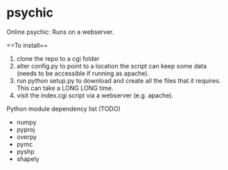 # psychic
Online psychic: Runs on a webserver.

==To install==

1) clone the repo to a cgi folder
2) alter config.py to point to a location the script can keep some data (needs to be accessible if running as apache).
3) run python setup.py to download and create all the files that it requires. This can take a LONG LONG time.
4) visit the index.cgi script via a webserver (e.g. apache).

Python module dependency list (TODO)
- numpy
- pyproj
- overpy
- pymc
- pyshp
- shapely

